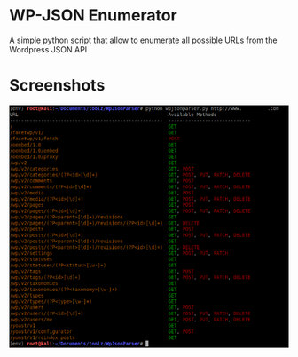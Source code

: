 # WP-JSON Enumerator
A simple python script that allow to enumerate all possible URLs from the Wordpress JSON API

# Screenshots
![Screenshot](https://raw.githubusercontent.com/voidz0r/wpjsonenumerator/master/screens/wpjsonparser_screen.png "Screenshot of the script")
